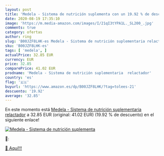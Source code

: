 ```yaml
---
layout: post
title: 'Medela - Sistema de nutrición suplementa con un 19.92 % de descuento'
date: 2020-08-19 17:35:10
image: 'https://m.media-amazon.com/images/I/21qI3tYPA1L._SL200_.jpg'
comments: true
category: ofertas
author: ring
slug: 'B00JZF8LHK-es Medela - Sistema de nutrición suplementaria relactador'
sku: 'B00JZF8LHK-es'
tags: [ 'medela', ]
actualPrice: 32.85 EUR
currency: EUR
price: 32.85
comparePrice: 41.02 EUR
prodname: 'Medela - Sistema de nutrición suplementaria  relactador'
country: 'es'
flag: '🇪🇸'
buyurl: 'https://www.amazon.es/dp/B00JZF8LHK/?tag=tolees-21'
descuento: '19.92'
average: '32.85'
---
```


En este momento está [Medela - Sistema de nutrición suplementaria  relactador](https://www.amazon.es/dp/B00JZF8LHK/?tag=tolees-21) a 32.85 EUR (original: 41.02 EUR) (19.92 %  de descuento) en el siguiente enlace!

[![Medela - Sistema de nutrición suplementa](https://m.media-amazon.com/images/I/21qI3tYPA1L._SL200_.jpg)](https://www.amazon.es/dp/B00JZF8LHK/?tag=tolees-21)

🔎:


[🛒 Aquí!!!](https://www.amazon.es/dp/B00JZF8LHK/?tag=tolees-21)
